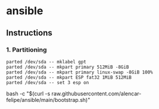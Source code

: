 # ansible

## Instructions

### 1. Partitioning

```
parted /dev/sda -- mklabel gpt
parted /dev/sda -- mkpart primary 512MiB -8GiB
parted /dev/sda -- mkpart primary linux-swap -8GiB 100%
parted /dev/sda -- mkpart ESP fat32 1MiB 512MiB
parted /dev/sda -- set 3 esp on
```

bash -c "$(curl -s raw.githubusercontent.com/alencar-felipe/ansible/main/bootstrap.sh)"
